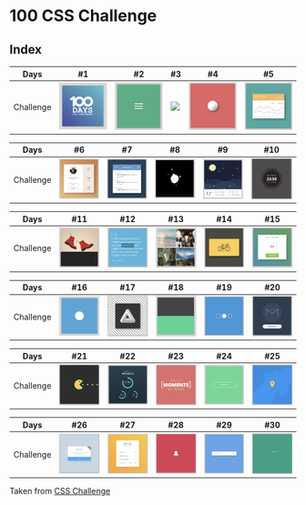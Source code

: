 # 100 CSS Challenge

## Index

Days | #1 | #2 | #3 | #4 | #5 
--- | --- | --- | --- | --- | ---
Challenge | [<img src='./day1/assets/image-final.png' width=100>](day1) | [<img src='./day2/assets/image-final-1.png' width=100>](day2) | [<image src='./day3/assets/image-final.png' width=100>](day3) | [<img src='./day4/assets/image-final.png' width=100>](day4) | [<img src='./day5/assets/image-final.png' width=100>](day5)

Days | #6 | #7 | #8 | #9 | #10 
--- | --- | --- | --- | --- | ---
Challenge | [<img src='./day6/assets/image-final.png' width=100>](day6) | [<img src='./day7/assets/image-final-1.png' width=100>](day7) | [<img src='./day8/assets/image-final.png' width=100>](day8) | [<img src='./day9/assets/image-final.png' width=100>](day9) | [<img src='./day10/assets/image-final.png' width=100>](day10)

Days | #11 | #12 | #13 | #14 | #15 
--- | --- | --- | --- | --- | ---
Challenge | [<img src='./day11/assets/image-final.png' width=100>](day11) | [<img src='./day12/assets/image-final-1.png' width=100>](day12) | [<img src='./day13/assets/image-final-1.png' width=100>](day13) | [<img src='./day14/assets/image-final-1.png' width=100>](day14) | [<img src='./day15/assets/image-final-1.png' width=100>](day15)

Days | #16 | #17 | #18 | #19 | #20 
--- | --- | --- | --- | --- | ---
Challenge | [<img src='./day16/assets/image-final-1.png' width=100>](day16) | [<img src='./day17/assets/image-final-1.png' width=100>](day17) | [<img src='./day18/assets/image-final-1.png' width=100>](day18) | [<img src='./day19/assets/image-final-1.png' width=100>](day19) | [<img src='./day20/assets/image-final.png' width=100>](day20)

Days | #21 | #22 | #23 | #24 | #25 
--- | --- | --- | --- | --- | ---
Challenge | [<img src='./day21/assets/image-final.png' width=100>](day21) | [<img src='./day22/assets/image-final.png' width=100>](day22) | [<img src='./day23/assets/image-final.png' width=100>](day23) | [<img src='./day24/assets/image-final-1.png' width=100>](day24) | [<img src='./day25/assets/image-final-1.png' width=100>](day25)

Days | #26 | #27 | #28 | #29 | #30 
--- | --- | --- | --- | --- | ---
Challenge | [<img src='./day26/assets/image-final-1.png' width=100>](day26) | [<img src='./day27/assets/image-final-1.png' width=100>](day27) | [<img src='./day28/assets/image-final-1.png' width=100>](day28) | [<img src='./day29/assets/final-image-1.png' width=100>](day29) | [<img src='./day30/assets/image-final.png' width=100>](day30)

Taken from [CSS Challenge](https://100dayscss.com/about/)
